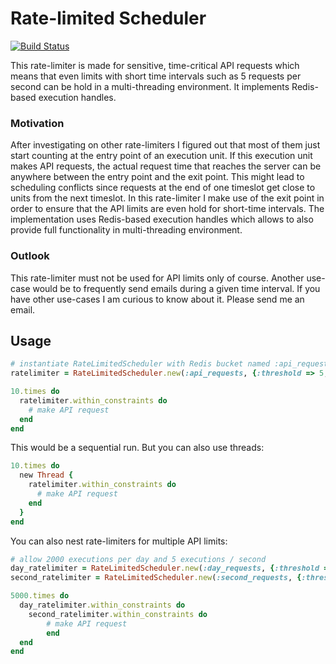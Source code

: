 Rate-limited Scheduler
======================

[![Build Status](https://travis-ci.org/rstrobl/rate_limited_scheduler.png)](https://travis-ci.org/rstrobl/rate_limited_scheduler)

This rate-limiter is made for sensitive, time-critical API requests which means that even limits with short time 
intervals such as 5 requests per second can be hold in a multi-threading environment. It implements Redis-based
execution handles.

### Motivation

After investigating on other rate-limiters I figured out that most of them just start counting at the entry point of
an execution unit. If this execution unit makes API requests, the actual request time that reaches the server can be 
anywhere between the entry point and the exit point. This might lead to scheduling conflicts since requests at the end
of one timeslot get close to units from the next timeslot. In this rate-limiter I make use of the exit point
in order to ensure that the API limits are even hold for short-time intervals. The implementation uses Redis-based 
execution handles which allows to also provide full functionality in multi-threading environment.

### Outlook

This rate-limiter must not be used for API limits only of course. Another use-case would be to frequently send emails 
during a given time interval. If you have other use-cases I am curious to know about it. Please send me an email.

## Usage

```ruby
# instantiate RateLimitedScheduler with Redis bucket named :api_requests and a rate of 5 executions / 0.5 seconds
ratelimiter = RateLimitedScheduler.new(:api_requests, {:threshold => 5, :interval => 0.5})

10.times do
  ratelimiter.within_constraints do
    # make API request
  end
end
```
    
This would be a sequential run. But you can also use threads:

```ruby
10.times do
  new Thread {
    ratelimiter.within_constraints do
      # make API request
    end
  }
end
```

You can also nest rate-limiters for multiple API limits:

```ruby
# allow 2000 executions per day and 5 executions / second
day_ratelimiter = RateLimitedScheduler.new(:day_requests, {:threshold => 3000, :interval => 86400})
second_ratelimiter = RateLimitedScheduler.new(:second_requests, {:threshold => 5, :interval => 1})

5000.times do
  day_ratelimiter.within_constraints do
  	second_ratelimiter.within_constraints do
    	# make API request
		end
  end
end
```